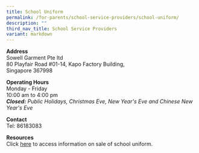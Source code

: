 ```yaml
---
title: School Uniform
permalink: /for-parents/school-service-providers/school-uniform/
description: ""
third_nav_title: School Service Providers
variant: markdown
---
```

<p><strong>Address</strong>
<br>Sowell Garment Pte ltd
<br>80 Playfair Road #01-14, Kapo Factory Building,
<br>Singapore 367998</p>
<p><strong>Operating Hours</strong>
<br>Monday - Friday&nbsp;
<br>10:00 am to 4:00 pm
<br><strong><em>Closed:</em></strong><em>&nbsp;Public Holidays, Christmas Eve, New Year's Eve and Chinese New Year's Eve</em>
</p>
<p><strong>Contact</strong>
<br>Tel: 86183083</p>
<p><strong>Resources</strong>
<br>Click <a href="/files/Information_on_sale_of_uniform.pdf" rel="noopener noreferrer nofollow" target="_blank">here</a> to access information on sale of school uniform.
</p>